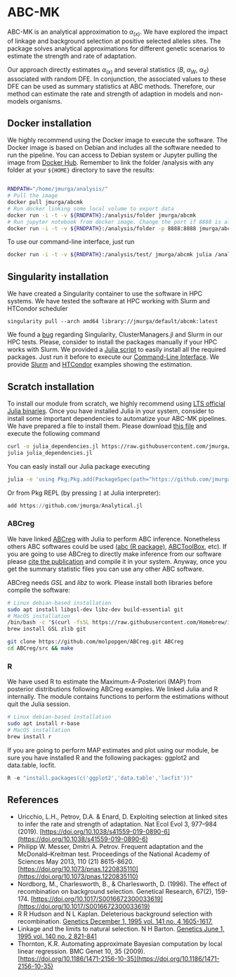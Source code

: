 # ABC-MK

ABC-MK is an analytical approximation to $\alpha_{(x)}$. We have explored the impact of linkage and background selection at positive selected alleles sites. The package solves analytical approximations for different genetic scenarios to estimate the strength and rate of adaptation.

Our approach directly estimates $\alpha_{(x)}$ and several statistics ($B$, $\alpha_W$, $\alpha_S$) associated with random DFE. In conjunction, the associated values to these DFE can be used as summary statistics at ABC methods. Therefore, our method can estimate the rate and strength of adaption in models and non-models organisms.

## Docker installation
We highly recommend using the Docker image to execute the software. The Docker image is based on Debian and includes all the software needed to run the pipeline. You can access to Debian system or Jupyter pulling the image from [Docker Hub](https://hub.docker.com/r/jmurga/abcmk). Remember to link the folder /analysis with any folder at your ```${HOME}``` directory to save the results:


```bash

RNDPATH="/home/jmurga/analysis/"
# Pull the image
docker pull jmurga/abcmk
# Run docker linking some local volume to export data
docker run -i -t -v ${RNDPATH}:/analysis/folder jmurga/abcmk
# Run jupyter notebook from docker image. Change the port if 8888 is already used
docker run -i -t -v ${RNDPATH}:/analysis/folder -p 8888:8888 jmurga/abcmk /bin/bash -c "jupyter-lab --ip='*' --port=8888 --no-browser --allow-root"
```

To use our command-line interface, just run

```bash
docker run -i -t -v ${RNDPATH}:/analysis/test/ jmurga/abcmk julia /analysis/abcmk_cli.jl
```

## Singularity installation
We have created a Singularity container to use the software in HPC systems. We have tested the software at HPC working with Slurm and HTCondor scheduler

```singularity
singularity pull --arch amd64 library://jmurga/default/abcmk:latest
```

We found a [bug](https://github.com/JuliaParallel/ClusterManagers.jl/issues/164) regarding Singularity, ClusterManagers.jl and Slurm in our HPC tests. Please, consider to install the packages manually if your HPC works with Slurm. We provided a [Julia script](https://github.com/jmurga/Analytical.jl/blob/master/scripts/julia_dependencies.jl) to easily install all the required packages. Just run it before to execute our [Command-Line Interface](cli.jl). We provide [Slurm](https://github.com/jmurga/Analytical.jl/blob/master/scripts/abcmkSlurm.sh) and [HTCondor](https://github.com/jmurga/Analytical.jl/blob/master/scripts/abcmkHtcondor.sub) examples showing the  estimation.

## Scratch installation
To install our module from scratch, we highly recommend using [LTS official Julia binaries](https://julialang.org/downloads/). Once you have installed Julia in your system, consider to install some important dependencies to automatize your ABC-MK pipelines. We have prepared a file to install them. Please download [this file](https://raw.githubusercontent.com/jmurga/Analytical.jl/master/scripts/julia_dependencies.jl) and execute the following command

```bash
curl -o julia_dependencies.jl https://raw.githubusercontent.com/jmurga/Analytical.jl/master/scripts/julia_dependencies.jl
julia julia_dependencies.jl
```

You can easly install our Julia package executing

```bash
julia -e 'using Pkg;Pkg.add(PackageSpec(path="https://github.com/jmurga/Analytical.jl"))'
```

Or from Pkg REPL (by pressing `]` at Julia interpreter):

```julia
add https://github.com/jmurga/Analytical.jl
```

### ABCreg
We have linked [ABCreg](https://github.com/molpopgen/ABCreg) with Julia to perform ABC inference. Nonetheless others ABC softwares could be used ([abc (R package)](https://doi.org/10.1111/j.2041-210X.2011.00179.x), [ABCToolBox](https://doi.org/10.1186/1471-2105-11-116), etc). If you are going to use ABCreg to directly make inference from our software please [cite the publication](https://doi.org/10.1186/1471-2156-10-35) and compile it in your system. Anyway, once you get the summary statistic files you can use any other ABC software.

ABCreg needs *GSL* and *libz* to work. Please install both libraries before compile the software:


```bash
# Linux debian-based installation
sudo apt install libgsl-dev libz-dev build-essential git
# MacOS installation
/bin/bash -c "$(curl -fsSL https://raw.githubusercontent.com/Homebrew/install/HEAD/install.sh)"
brew install GSL zlib git
```

```bash
git clone https://github.com/molpopgen/ABCreg.git ABCreg
cd ABCreg/src && make
```

### R
We have used R to estimate the Maximum-A-Posteriori (MAP) from posterior distributions following ABCreg examples. We linked Julia and R internally. The module contains functions to perform the estimations without quit the Julia session.

```bash
# Linux debian-based installation
sudo apt install r-base
# MacOS installation
brew install r
```

If you are going to perform MAP estimates and plot using our module, be sure you have installed R and the following packages: ggplot2 and data.table, locfit. 

```R
R -e "install.packages(c('ggplot2','data.table','locfit'))"
```

## References
- Uricchio, L.H., Petrov, D.A. & Enard, D. Exploiting selection at linked sites to infer the rate and strength of adaptation. Nat Ecol Evol 3, 977–984 (2019). [https://doi.org/10.1038/s41559-019-0890-6](https://doi.org/10.1038/s41559-019-0890-6)
- Philipp W. Messer, Dmitri A. Petrov. Frequent adaptation and the McDonald–Kreitman test. Proceedings of the National Academy of Sciences May 2013, 110 (21) 8615-8620. [https://doi.org/10.1073/pnas.1220835110](https://doi.org/10.1073/pnas.1220835110)
- Nordborg, M., Charlesworth, B., & Charlesworth, D. (1996). The effect of recombination on background selection. Genetical Research, 67(2), 159-174. [https://doi.org/10.1017/S0016672300033619](https://doi.org/10.1017/S0016672300033619)
- R R Hudson and N L Kaplan. Deleterious background selection with recombination. [Genetics December 1, 1995 vol. 141 no. 4 1605-1617.](https://www.genetics.org/content/141/4/1605)
- Linkage and the limits to natural selection. N H Barton. [Genetics June 1, 1995 vol. 140 no. 2 821-841](https://www.genetics.org/content/140/2/821)
- Thornton, K.R. Automating approximate Bayesian computation by local linear regression. BMC Genet 10, 35 (2009). [https://doi.org/10.1186/1471-2156-10-35](https://doi.org/10.1186/1471-2156-10-35)

